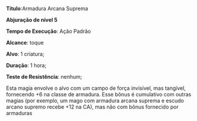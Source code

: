**Titulo**:Armadura Arcana Suprema

**Abjuração de nível 5**

**Tempo de Execução**: Ação Padrão

**Alcance**: toque

**Alvo**: 1 criatura;

**Duração**: 1 hora;

**Teste de Resistência**: nenhum;

Esta magia envolve o alvo com um 
campo de força invisível, mas tangível, fornecendo +6 na classe de armadura. Esse bônus 
é cumulativo com outras magias (por exemplo, um mago com armadura arcana suprema e escudo 
arcano supremo recebe +12 na CA), mas não com bônus fornecido por armaduras